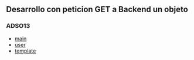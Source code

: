## Desarrollo con peticion GET a Backend un objeto
### ADSO13
- [main](main.md)
- [user](user.md)
- [template](template.md)
